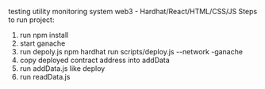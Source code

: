 testing utility monitoring system web3 - Hardhat/React/HTML/CSS/JS
Steps to run project:
1) run npm install
2) start ganache
3) run depoly.js
npm hardhat run scripts/deploy.js --network -ganache
4) copy deployed contract address into addData
5) run addData.js like deploy
6) run readData.js

